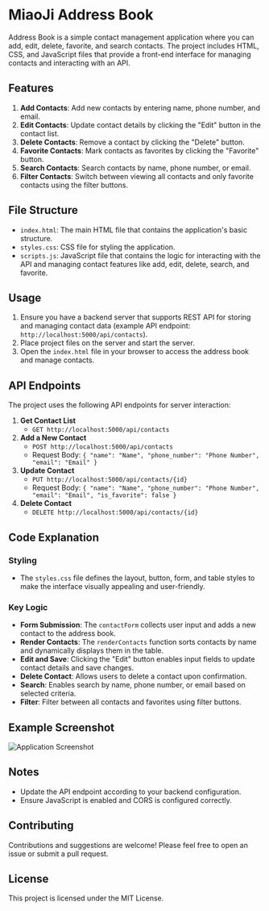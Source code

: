 # MiaoJi Address Book

Address Book is a simple contact management application where you can add, edit, delete, favorite, and search contacts. The project includes HTML, CSS, and JavaScript files that provide a front-end interface for managing contacts and interacting with an API.

## Features

1. **Add Contacts**: Add new contacts by entering name, phone number, and email.
2. **Edit Contacts**: Update contact details by clicking the "Edit" button in the contact list.
3. **Delete Contacts**: Remove a contact by clicking the "Delete" button.
4. **Favorite Contacts**: Mark contacts as favorites by clicking the "Favorite" button.
5. **Search Contacts**: Search contacts by name, phone number, or email.
6. **Filter Contacts**: Switch between viewing all contacts and only favorite contacts using the filter buttons.

## File Structure

- `index.html`: The main HTML file that contains the application's basic structure.
- `styles.css`: CSS file for styling the application.
- `scripts.js`: JavaScript file that contains the logic for interacting with the API and managing contact features like add, edit, delete, search, and favorite.

## Usage

1. Ensure you have a backend server that supports REST API for storing and managing contact data (example API endpoint: `http://localhost:5000/api/contacts`).
2. Place project files on the server and start the server.
3. Open the `index.html` file in your browser to access the address book and manage contacts.

## API Endpoints

The project uses the following API endpoints for server interaction:

1. **Get Contact List**
   - `GET http://localhost:5000/api/contacts`
2. **Add a New Contact**
   - `POST http://localhost:5000/api/contacts`
   - Request Body: `{ "name": "Name", "phone_number": "Phone Number", "email": "Email" }`
3. **Update Contact**
   - `PUT http://localhost:5000/api/contacts/{id}`
   - Request Body: `{ "name": "Name", "phone_number": "Phone Number", "email": "Email", "is_favorite": false }`
4. **Delete Contact**
   - `DELETE http://localhost:5000/api/contacts/{id}`

## Code Explanation

### Styling

- The `styles.css` file defines the layout, button, form, and table styles to make the interface visually appealing and user-friendly.

### Key Logic

- **Form Submission**: The `contactForm` collects user input and adds a new contact to the address book.
- **Render Contacts**: The `renderContacts` function sorts contacts by name and dynamically displays them in the table.
- **Edit and Save**: Clicking the "Edit" button enables input fields to update contact details and save changes.
- **Delete Contact**: Allows users to delete a contact upon confirmation.
- **Search**: Enables search by name, phone number, or email based on selected criteria.
- **Filter**: Filter between all contacts and favorites using filter buttons.

## Example Screenshot

![Application Screenshot](screenshot.png)

## Notes

- Update the API endpoint according to your backend configuration.
- Ensure JavaScript is enabled and CORS is configured correctly.

## Contributing

Contributions and suggestions are welcome! Please feel free to open an issue or submit a pull request.

## License

This project is licensed under the MIT License.
